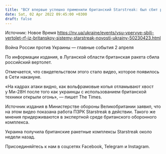 ```yaml
---
title: "ВСУ впервые успешно применили британский Starstreak: был сбит российский вертолет — The Times"
date: Sat, 02 Apr 2022 09:45:00 +0300
draft: false
---
```

Источник: Новое Время https://nv.ua/ukraine/events/vsu-vpervye-sbili-vertolet-rf-iz-britanskoy-sistemy-starstreak-novosti-ukrainy-50230423.html


Война России против Украины — главные события 2 апреля

По информации издания, в Луганской области британская ракета сбила российский вертолет.

Отмечается, что свидетельством этого стало видео, которое появилось в Сети накануне.

«На кадрах атаки видно, как вольфрамовые копья отламывают хвост у Ми-28Н после того как украинцы с использованием британской техники открыли огонь», — пишет The Times.

Источник издания в Министерстве обороны Великобритании заявил, что на этом видео показана работа ПЗРК Starstreak в действии. Такого же мнения придерживаются в экспертной среде британского оборонного комплекса.

 Украина получила британские ракетные комплексы Starstreak около недели назад.

Присоединяйтесь к нам в соцсетях Facebook, Telegram и Instagram.
